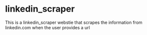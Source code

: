 # linkedin_scraper
This is a linkedin_scraper webstie that scrapes the information from linkedin.com when the user provides a url

